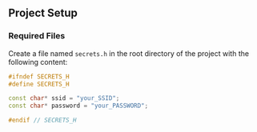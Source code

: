 ## Project Setup

### Required Files

Create a file named `secrets.h` in the root directory of the project with the following content:

```cpp
#ifndef SECRETS_H
#define SECRETS_H

const char* ssid = "your_SSID";
const char* password = "your_PASSWORD";

#endif // SECRETS_H